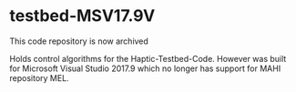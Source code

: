 # testbed-MSV17.9V
This code repository is now archived

Holds control algorithms for the Haptic-Testbed-Code. However was built for Microsoft Visual Studio 2017.9 which no longer has support for MAHI repository MEL. 
